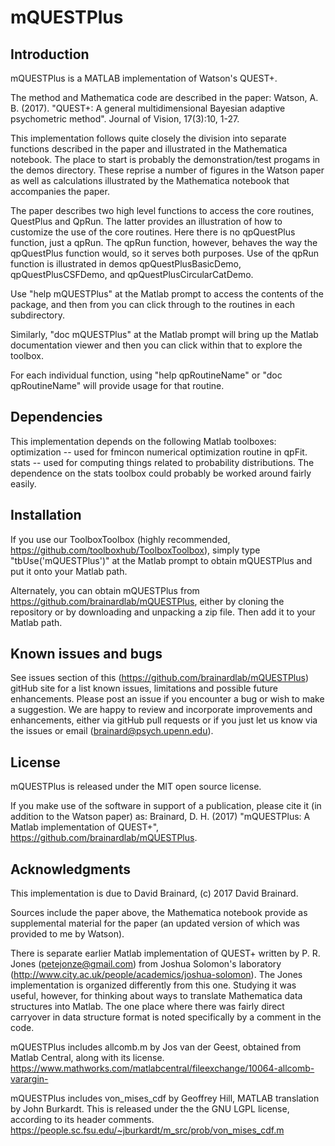 # mQUESTPlus

## Introduction

mQUESTPlus is a MATLAB implementation of Watson's QUEST+.

The method and Mathematica code are described in the paper:
Watson, A. B. (2017).  "QUEST+: A general multidimensional Bayesian adaptive psychometric method".
Journal of Vision, 17(3):10, 1-27.

This implementation follows quite closely the division into separate functions described in the paper
and illustrated in the Mathematica notebook.  The place to start is probably the demonstration/test
progams in the demos directory.  These reprise a number of figures in the Watson paper as well as
calculations illustrated by the Mathematica notebook that accompanies the paper.

The paper describes two high level functions to access the core routines, QuestPlus and QpRun.  The latter
provides an illustration of how to customize the use of the core routines.  Here there is no qpQuestPlus function,
just a qpRun.  The qpRun function, however, behaves the way the qpQuestPlus function would, so it serves both
purposes.  Use of the qpRun function is illustrated in demos qpQuestPlusBasicDemo, qpQuestPlusCSFDemo, and
qpQuestPlusCircularCatDemo.

Use "help mQUESTPlus" at the Matlab prompt to access the contents of the package, and
then from you can click through to the routines in each subdirectory.

Similarly, "doc mQUESTPlus" at the Matlab prompt will bring up the Matlab documentation viewer and
then you can click within that to explore the toolbox.

For each individual function, using "help qpRoutineName" or "doc qpRoutineName" will provide usage for that routine.

## Dependencies

This implementation depends on the following Matlab toolboxes:
  optimization -- used for fmincon numerical optimization routine in qpFit.
  stats -- used for computing things related to probability distributions.
The dependence on the stats toolbox could probably be worked around fairly easily.

## Installation

If you use our ToolboxToolbox (highly recommended, https://github.com/toolboxhub/ToolboxToolbox), simply type
"tbUse('mQUESTPlus')" at the Matlab prompt to obtain mQUESTPlus and put it onto your Matlab path.

Alternately, you can obtain mQUESTPlus from https://github.com/brainardlab/mQUESTPlus, either by cloning the
repository or by downloading and unpacking a zip file.  Then add it to your Matlab path.

## Known issues and bugs

See issues section of this (https://github.com/brainardlab/mQUESTPlus) gitHub site for a list known issues,
limitations and possible future enhancements.  Please post an issue if you encounter a bug or wish to make
a suggestion.  We are happy to review and incorporate improvements and enhancements, either via gitHub pull
requests or if you just let us know via the issues or email (brainard@psych.upenn.edu).

## License 

mQUESTPlus is released under the MIT open source license.

If you make use of the software in support of a publication, please cite it
(in addition to the Watson paper) as: Brainard, D. H. (2017) "mQUESTPlus: A
Matlab implementation of QUEST+", https://github.com/brainardlab/mQUESTPlus.

## Acknowledgments

This implementation is due to David Brainard, (c) 2017 David Brainard.

Sources include the paper above, the Mathematica notebook provide as supplemental material for the paper
(an updated version of which was provided to me by Watson).

There is separate earlier Matlab implementation of QUEST+ written by P. R. Jones (petejonze@gmail.com)
from Joshua Solomon's laboratory (http://www.city.ac.uk/people/academics/joshua-solomon). The Jones implementation
is organized differently from this one. Studying it was useful, however, for thinking about ways to translate Mathematica
data structures into Matlab. The one place where there was fairly direct carryover in data structure
format is noted specifically by a comment in the code.

mQUESTPlus includes allcomb.m by Jos van der Geest, obtained from Matlab Central, along with its license.
  https://www.mathworks.com/matlabcentral/fileexchange/10064-allcomb-varargin-

mQUESTPlus includes von_mises_cdf by Geoffrey Hill, MATLAB translation by John Burkardt.
This is released under the the GNU LGPL license, according to its header comments.
  https://people.sc.fsu.edu/~jburkardt/m_src/prob/von_mises_cdf.m



